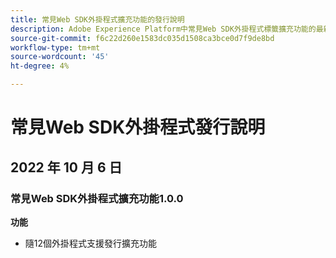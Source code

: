 ```yaml
---
title: 常見Web SDK外掛程式擴充功能的發行說明
description: Adobe Experience Platform中常見Web SDK外掛程式標籤擴充功能的最新發行說明。
source-git-commit: f6c22d260e1583dc035d1508ca3bce0d7f9de8bd
workflow-type: tm+mt
source-wordcount: '45'
ht-degree: 4%

---
```


# 常見Web SDK外掛程式發行說明

## 2022 年 10 月 6 日

### 常見Web SDK外掛程式擴充功能1.0.0

**功能**

* 隨12個外掛程式支援發行擴充功能
